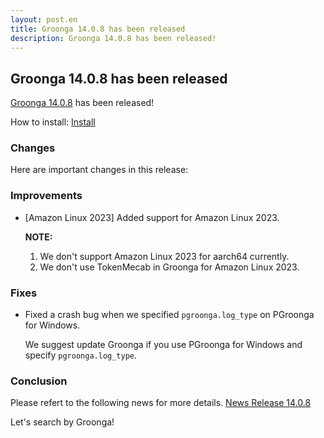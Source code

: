 ```yaml
---
layout: post.en
title: Groonga 14.0.8 has been released
description: Groonga 14.0.8 has been released!
---
```


## Groonga 14.0.8 has been released

[Groonga 14.0.8](/docs/news/14.html#release-14.0.8) has been released!

How to install: [Install](/docs/install.html)

### Changes

Here are important changes in this release:

### Improvements

* [Amazon Linux 2023] Added support for Amazon Linux 2023.

  **NOTE:**

    1. We don't support Amazon Linux 2023 for aarch64 currently.
    2. We don't use TokenMecab in Groonga for Amazon Linux 2023.

### Fixes

* Fixed a crash bug when we specified `pgroonga.log_type` on PGroonga for Windows.

  We suggest update Groonga if you use PGroonga for Windows and specify `pgroonga.log_type`.

### Conclusion

  Please refert to the following news for more details.
  [News Release 14.0.8](/docs/news/14.html#release-14.0.8)

  Let's search by Groonga!
